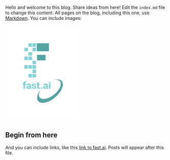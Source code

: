 Hello and welcome to this blog.
Share ideas from here!
Edit the `index.md` file to change this content. All pages on the blog, including this one, use [Markdown](https://guides.github.com/features/mastering-markdown/). You can include images:

![Image of fast.ai logo](images/logo.png)

## Begin from here

And you can include links, like this [link to fast.ai](https://www.fast.ai). Posts will appear after this file. 
